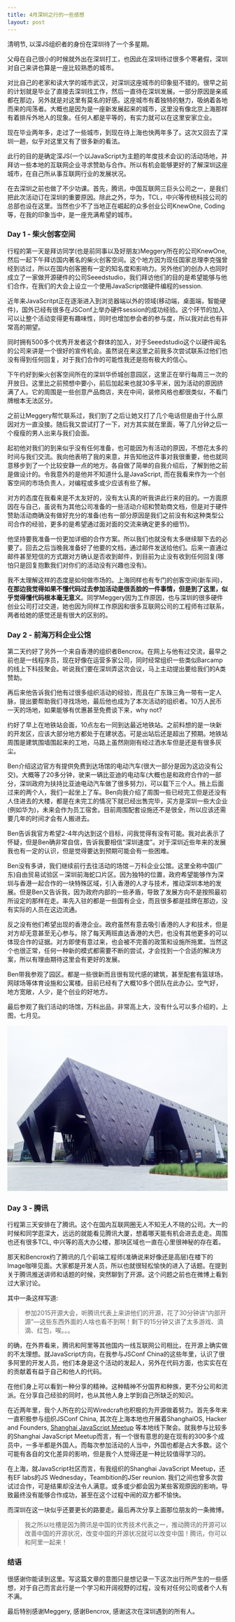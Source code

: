 ```yaml
---
title: 4月深圳之行的一些感想
layout: post
---
```


清明节, 以深JS组织者的身份在深圳待了一个多星期。

父母在自己很小的时候就外出在深圳打工，也因此在深圳待过很多个寒暑假，深圳对自己来讲也算是一座比较熟悉的城市。

对比自己的老家和读大学的城市武汉，对深圳这座城市的印象挺不错的。很早之前的计划就是毕业了直接去深圳找工作，然后一直待在深圳发展。一部分原因是亲戚都在那边，另外就是对这里有莫名的好感。这座城市有着独特的魅力，吸纳着各地而来的闯荡者。大概也是因为是一座新发展起来的城市，这里没有像北京上海那样有着排斥外地人的现象。任何人都是平等的，有实力就可以在这里安家立业。

现在毕业两年多，走过了一些城市，到现在待上海也快两年多了。这次又回去了深圳一趟，似乎对这里又有了很多新的看法。

此行的目的是确定深JS(一个以JavaScript为主题的年度技术会议)的活动场地，并拜访一些本地的互联网企业寻求赞助与合作。所以有机会能够更好的了解深圳这座城市，在自己所从事互联网行业的发展状况。

在去深圳之前也做了不少功课。首先，腾讯，中国互联网三巨头公司之一，是我们把此次活动订在深圳的重要原因。除此之外，华为，TCL，中兴等传统科技公司的总部也设在这里。当然也少不了当地正在崛起的众多创业公司KnewOne, Coding等，在我的印象当中，是一座充满希望的城市。

### Day 1 - 柴火创客空间

行程的第一天是拜访同学(也是前同事以及好朋友)Meggery所在的公司KnewOne,然后一起下午拜访国内著名的柴火创客空间。这个地方因为现任国家总理李克强曾经到访过，所以在国内创客圈有一定的知名度和影响力。另外他们的创办人也同时成立了一家做开源硬件的公司Seeedstudio，我们拜访他们的目的是希望能够与他们合作，在我们的大会上设立一个使用JavaScript做硬件编程的session.

近年来JavaScritpt正在逐渐进入到浏览器端以外的领域(移动端，桌面端，智能硬件)，国外已经有很多在JSConf上举办硬件session的成功经验。这个环节的加入可以让整个活动变得更有趣味性，同时也增加参会者的参与度，所以我对此也有非常高的期望。

同时拥有500多个优秀开发者这个群体的加入，对于Seeedstudio这个以硬件闻名的公司来讲是一个很好的宣传机会。虽然说在来这里之前我多次尝试联系过他们也没有得到任何回复，对于我们合作的可能性我还是抱有极大的信心。

下午约好到柴火创客空间所在的深圳华侨城创意园区，这里正在举行每周三一次的开放日。这里比之前预想中要小，前后加起来也就30多平米，因为活动的原因挤满了人。它的周围是一些创意产品商店，夹在中间，装修风格也都很类似，不看门牌根本无法区分。

之前让Meggery帮忙联系过，我们到了之后让她又打了几个电话但是由于什么原因对方一直没接。随后我又尝试打了一下，对方其实就在里面，等了几分钟之后一个瘦瘦的男人出来与我们会面。

起初他对我们的到来似乎没有任何准备，也可能因为有活动的原因，不想花太多的时间与我们交流。我向他表明了我的来意，并告知他这件事对我很重要，他也就同意移步到了一个比较安静一点的地方。各自做了简单的自我介绍后，了解到他之前是做设计的。令我意外的是他并不知道什么是JavaScript, 而在我看来作为一个创客空间的市场负责人，对编程或多或少应该有些了解。

对方的态度在我看来是不太友好的，没有太认真的听我讲此行来的目的。一方面原因在与自己，虽说有为其他公司准备的一些活动介绍和赞助商文档，但是对于硬件赞助活动商确没有做好充分的准备(也有一部分原因是我们之前没有和这种类型公司合作的经验，更多的是希望通过面对面的交流来确定更多的细节)。

他坚持要我准备一份更加详细的合作方案。所以我们也就没有太多继续聊下去的必要了。回去之后当晚我准备好了他要的文档，通过邮件发送给他们。后来一直通过邮件甚至短信的方式跟对方确认是否收到邮件，到目前为止没有收到任何回复(哪怕只是回复抱歉我们对你们的活动没有兴趣也没有)。

我不太理解这样的态度是如何做市场的。上海同样也有专门的创客空间(新车间)，**在那边我觉得如果不懂代码过去参加活动是很丢脸的一件事情，但是到了这里，似乎觉得懂代码根本毫无意义**。同学Meggery因为工作原因，也与深圳的很多硬件创业公司打过交道，她也因为同样工作原因和很多互联网公司的工程师有过联系，两者给她的感觉还是有很大的区别的。

### Day 2 - 前海万科企业公馆

第二天约好了另外一个来自香港的组织者Bencrox。在网上与他有过交流，最早之前也是一线程序员，现在好像在运营多家公司，同时经常组织一些类似Barcamp的线上下科技聚会。听说我们要在深圳弄这次会议，马上主动提出要给我们的A类赞助。

再后来他告诉我们他有过很多组织活动的经验，而且在广东珠三角一带有一定人脉，提出要帮助我们寻找场地，最后他也成为了本次活动的组织者。10万人民币一天的场地，如果能够有优惠甚至免费谈下来，why not?

约好了早上在地铁站会面，10点左右一同到达最近地铁站。之前料想的是一块新的开发区，应该大部分地方都处于在建状态。可是出站后还是超出了预期。地铁站周围是建筑围墙围起来的工地，马路上虽然刚刚有经过洒水车但是还是有很多灰尘。

Ben介绍这边官方有提供免费到达场馆的电动汽车(很大一部分是因为这边没有公交)。大概等了20多分钟，驶来一辆比亚迪的电动车(大概也是和政府合作的一部分，深圳政府为扶持比亚迪电动汽车做了很多努力)，可以载下三个人。捎上后面过来的两个人，我们一起坐上了车。Ben向我介绍了周围一些已经完工但是还没有人住进去的大楼，都是在未完工的情况下就已经出售完毕，买方是深圳一些大企业(例如华为)，未来会作为员工宿舍。目前周围配套设施还不是很全，所以应该还需要几年的时间才会有人搬进去。

Ben告诉我官方希望2-4年内达到这个目标，问我觉得有没有可能。我对此表示了怀疑，但是Ben确非常自信，告诉我要相信“深圳速度”。对于深圳近些年来的发展我也有一定的认识，但是觉得要达到预期可能会有一些困难。

Ben没有多讲，我们继续前行去往活动的场馆－万科企业公馆。这里全称中国(广东)自由贸易试验区－深圳前海蛇口片区。因为独特的位置，政府希望能够作为深圳与香港一起合作的一块特殊区域，引入香港的人才与技术，推动深圳本地的发展。但是Ben又告诉我，因为政府内部的一些矛盾，导致了发展方向不是按照最初所设定的那样在走。率先入驻的都是一些国有企业，而且很多都是挂牌在那边，没有实际的人员在这边流通。

反之没有他们希望出现的香港企业。政府虽然有意去吸引香港的人才和技术，但是对方却无意甚至无心参与。除了每天两班直达香港的大巴，也没有其他更多的可以体现合作的证据。对方即使有意过来，也会被不完善的政策和设施所拖累。当然这个也很正常，任何一种新的模式都需要不断的尝试，才会找到一个合适的解决方案，所以有理由期待这里会有更好的发展。

Ben带我参观了园区。都是一些很新而且很有现代感的建筑，甚至配套有篮球场，网球场等体育设施和公寓楼。目前已经有了大概10多个团队在此办公。空气好，地方宽敞，人少，是个创业的好地方。

最后参观了我们活动的场馆，万科出品，非常高上大，没有什么可以多介绍的，上图，七月见。

![shenjs_venue](https://raw.githubusercontent.com/fraserxu/fraserxu.github.io/master/images/shenjs_venue.jpg)

### Day 3 - 腾讯

行程第三天安排在了腾讯。这个在国内互联网圈无人不知无人不晓的公司。大一的时候和同学逛深大，远远的就能看见腾讯大厦，想着哪天能有机会进去走走。周围也还有很多TCL, 中兴等的高大办公楼，那块区域也一直在心里很神秘的存在着。

那天和Bencrox约了腾讯的几个前端工程师(准确说来好像还是高层)在楼下的Image咖啡见面。大家都是开发人员，所以也就很轻松愉快的进入了话题。在提到关于腾讯推送讲师和话题的时候，突然聊到了开源。这个问题之前也在微博上看到过大家讨论。

其中一条这样写道:

> 参加2015开源大会，听腾讯代表上来讲他们的开源，花了30分钟讲“内部开源”—这些东西外面的人啥也看不到啊！剩下的15分钟又讲了太多游戏、滴滴、红包，唉。。。

的确，在外界看来，腾讯和阿里等其他国内一线互联网公司相比，在开源上确实做的不太理想。就JavaScript方向，在我参与JSConf China的这些年里，认识了很多阿里的开发人员，他们本身是这个活动的发起人，另外在代码方面，也实实在在的贡献着有益于自己和他人的代码。

在他们身上可以看到一种分享的精神。这种精神不分国界和种族，更不分公司和流派。在分享自己经验的同时，也从其他人身上学到自己所缺乏的知识。

在近两年里，我个人所在的公司Wiredcraft也积极的为开源做着努力。首先多年来一直积极参与组织JSConf China, 其次在上海本地也开展着ShanghaiOS, Hacker and Founders, [Shanghai JavaScript Meetup](http://www.meetup.com/Shanghai-JavaScript-Meetup/) 等本地线下聚会。就我参与比较多的Shanghai JavaScript Meetup而言，有一个很有意思的是在现有的300多个成员中，一多半都是外国人。而每次参加活动的人当中，外国也都是占大多数。这个可能有各自的文化差异的影响，但是我个人觉得还是一种比较值得学习的。

在上海，就JavaScript社区而言，有我组织的Shanghai JavaScript Meetup，还有EF labs的JS Wednesday，Teambition的JSer reunion. 我们之间也曾多次尝试过合作，可是结果却没法令人满意。或多或少都会因为某些客观原因的影响，导致最终没有能够合作成功，甚至在这个过程中闹的双方都不愉快。

<!-- 做开源代码难，做开源社区更是难上加难。 -->
而深圳在这一块似乎还要更长的路要走。最后再次分享上面那位朋友的一条微博。

> 我之所以吐槽是因为腾讯是中国的优秀技术代表之一，推动腾讯的开源可以改善中国的开源状况，改变中国的开源状况就可以改变中国！腾讯，你可以和阿里一起来！

### 结语

很感谢你能读到这里。写这篇文章的意图只是想记录一下这次出行所产生的一些感想，对于自己而言此行是一个学习和开阔视野的过程，没有对任何公司或者个人有不满。

最后特别感谢Meggery, 感谢Bencrox, 感谢这次在深圳遇到的所有人。
